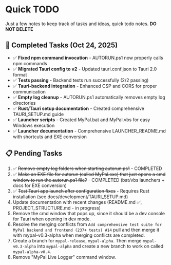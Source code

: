 # Quick TODO
Just a few notes to keep track of tasks and ideas, quick todo notes. 
**DO NOT DELETE**

## 🔧 Completed Tasks (Oct 24, 2025)
- ✅ **Fixed npm command invocation** - AUTORUN.ps1 now properly calls npm commands
- ✅ **Migrated Tauri config to v2** - Updated tauri.conf.json to Tauri 2.0 format
- ✅ **Tests passing** - Backend tests run successfully (2/2 passing)
- ✅ **Tauri-backend integration** - Enhanced CSP and CORS for proper communication
- ✅ **Empty log cleanup** - AUTORUN.ps1 automatically removes empty log directories
- ✅ **Rust/Tauri setup documentation** - Created comprehensive TAURI_SETUP.md guide
- ✅ **Launcher scripts** - Created MyPal.bat and MyPal.vbs for easy Windows execution
- ✅ **Launcher documentation** - Comprehensive LAUNCHER_README.md with shortcuts and EXE conversion

## 📋 Pending Tasks

1. ✅ ~~Remove empty log folders when starting autorun.ps1~~ - COMPLETED
2. ✅ ~~Make an EXE file for autorun (called MyPal.exe) that just opens a cmd window to run the autorun.ps1 file?~~ - COMPLETED (bat/vbs launchers + docs for EXE conversion)
3. ✅ ~~Test Tauri app launch after configuration fixes~~ - Requires Rust installation (see docs/development/TAURI_SETUP.md)
4. Update documentation with recent changes (README.md ✅, PROJECT_STRUCTURE.md - in progress)
5. Remove the cmd window that pops up, since it should be a dev console for Tauri when opening in dev mode.
6. Resolve the merging conflicts from `Add comprehensive test suite for MyPal backend and frontend (237+ tests) #14` pull and then merge it with mypal-v0.3-alpha when merging conflicts are completed.
7. Create a branch for `mypal-release`, `mypal-alpha`. Then merge `mypal-v0.3-alpha` into `mypal-alpha` and create a new branch to work on called `mypal-alpha-v0.4`.
8. Remove "MyPal Live Logger" command window.
